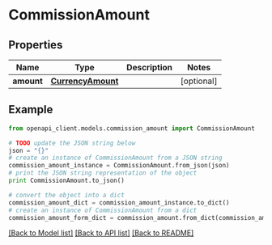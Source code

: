 # CommissionAmount


## Properties
Name | Type | Description | Notes
------------ | ------------- | ------------- | -------------
**amount** | [**CurrencyAmount**](CurrencyAmount.md) |  | [optional] 

## Example

```python
from openapi_client.models.commission_amount import CommissionAmount

# TODO update the JSON string below
json = "{}"
# create an instance of CommissionAmount from a JSON string
commission_amount_instance = CommissionAmount.from_json(json)
# print the JSON string representation of the object
print CommissionAmount.to_json()

# convert the object into a dict
commission_amount_dict = commission_amount_instance.to_dict()
# create an instance of CommissionAmount from a dict
commission_amount_form_dict = commission_amount.from_dict(commission_amount_dict)
```
[[Back to Model list]](../README.md#documentation-for-models) [[Back to API list]](../README.md#documentation-for-api-endpoints) [[Back to README]](../README.md)


